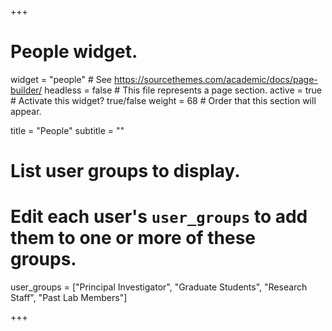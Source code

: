 +++
# People widget.
widget = "people"  # See https://sourcethemes.com/academic/docs/page-builder/
headless = false  # This file represents a page section.
active = true # Activate this widget? true/false
weight = 68  # Order that this section will appear.

title = "People"
subtitle = ""

# List user groups to display.
#   Edit each user's `user_groups` to add them to one or more of these groups.
user_groups = ["Principal Investigator",
               "Graduate Students",
               "Research Staff",
               "Past Lab Members"]

+++
